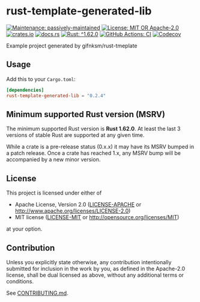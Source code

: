 <!-- cargo-sync-rdme title [[ -->
# rust-template-generated-lib
<!-- cargo-sync-rdme ]] -->
<!-- cargo-sync-rdme badge [[ -->
[![Maintenance: passively-maintained](https://img.shields.io/badge/maintenance-passively--maintained-yellowgreen.svg?style=flat-square)](https://doc.rust-lang.org/cargo/reference/manifest.html#the-badges-section)
[![License: MIT OR Apache-2.0](https://img.shields.io/crates/l/rust-template-generated-lib.svg?style=flat-square)](#license)
[![crates.io](https://img.shields.io/crates/v/rust-template-generated-lib.svg?logo=rust&style=flat-square)](https://crates.io/crates/rust-template-generated-lib)
[![docs.rs](https://img.shields.io/docsrs/rust-template-generated-lib.svg?logo=docs.rs&style=flat-square)](https://docs.rs/rust-template-generated-lib)
[![Rust: ^1.62.0](https://img.shields.io/badge/rust-^1.62.0-93450a.svg?logo=rust&style=flat-square)](https://doc.rust-lang.org/cargo/reference/manifest.html#the-rust-version-field)
[![GitHub Actions: CI](https://img.shields.io/github/actions/workflow/status/gifnksm/rust-template-generated-lib/ci.yml.svg?label=CI&logo=github&style=flat-square)](https://github.com/gifnksm/rust-template-generated-lib/actions/workflows/ci.yml)
[![Codecov](https://img.shields.io/codecov/c/github/gifnksm/rust-template-generated-lib.svg?label=codecov&logo=codecov&style=flat-square)](https://codecov.io/gh/gifnksm/rust-template-generated-lib)
<!-- cargo-sync-rdme ]] -->

<!-- cargo-sync-rdme rustdoc [[ -->
Example project generated by gifnksm/rust-tmeplate

## Usage

Add this to your `Cargo.toml`:

````toml
[dependencies]
rust-template-generated-lib = "0.2.4"
````
<!-- cargo-sync-rdme ]] -->

## Minimum supported Rust version (MSRV)

The minimum supported Rust version is **Rust 1.62.0**.
At least the last 3 versions of stable Rust are supported at any given time.

While a crate is a pre-release status (0.x.x) it may have its MSRV bumped in a patch release.
Once a crate has reached 1.x, any MSRV bump will be accompanied by a new minor version.

## License

This project is licensed under either of

* Apache License, Version 2.0
   ([LICENSE-APACHE](LICENSE-APACHE) or <http://www.apache.org/licenses/LICENSE-2.0>)
* MIT license
   ([LICENSE-MIT](LICENSE-MIT) or <http://opensource.org/licenses/MIT>)

at your option.

## Contribution

Unless you explicitly state otherwise, any contribution intentionally submitted
for inclusion in the work by you, as defined in the Apache-2.0 license, shall be
dual licensed as above, without any additional terms or conditions.

See [CONTRIBUTING.md](CONTRIBUTING.md).
